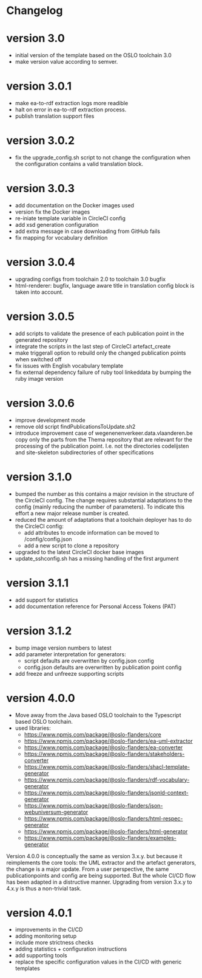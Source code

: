 # Changelog 

# version 3.0
- initial version of the template based on the OSLO toolchain 3.0
- make version value according to semver.

# version 3.0.1
- make ea-to-rdf extraction logs more readible
- halt on error in ea-to-rdf extraction process.
- publish translation support files

# version 3.0.2
- fix the upgrade_config.sh script to not change the configuration when the configuration contains a valid translation block.

# version 3.0.3
- add documentation on the Docker images used
- version fix the Docker images
- re-iniate template variable in CircleCI config
- add xsd generation configuration 
- add extra message in case downloading from GitHub fails
- fix mapping for vocabulary definition

# version 3.0.4
- upgrading configs from toolchain 2.0 to toolchain 3.0 bugfix
- html-renderer: bugfix, language aware title in translation config block is taken into account.

# version 3.0.5
- add scripts to validate the presence of each publication point in the generated repository
- integrate the scripts in the last step of CircleCI artefact_create
- make triggerall option to rebuild only the changed publication points when switched off
- fix issues with English vocabulary template 
- fix external dependency failure of ruby tool linkeddata by bumping the ruby image version 

# version 3.0.6
- improve development mode 
- remove old script findPublicationsToUpdate.sh2
- introduce improvement case of wegenenenverkeer.data.vlaanderen.be 
    copy only the parts from the Thema repository that are relevant for the processing of the publication point.
    I.e. not the directories codelijsten and site-skeleton subdirectories of other specifications 

# version 3.1.0
- bumped the number as this contains a major revision in the structure of the CircleCI config. 
  The change requires substantial adaptations to the config (mainly reducing the number of parameters).
  To indicate this effort a new major release number is created.
- reduced the amount of adaptations that a toolchain deployer has to do the CircleCI config:
     - add attributes to encode information can be moved to /config/config.json
     - add a new script to clone a repository
- upgraded to the latest CircleCI docker base images
- update_sshconfig.sh has a missing handling of the first argument

# version 3.1.1
- add support for statistics
- add documentation reference for Personal Access Tokens (PAT)

# version 3.1.2
- bump image version numbers to latest
- add parameter interpretation for generators:
   - script defaults are overwritten by config.json config
   - config.json defaults are overwritten by publication point config
- add freeze and unfreeze supporting scripts


# version 4.0.0
- Move away from the Java based OSLO toolchain to the Typescript based OSLO toolchain.
- used libraries:
  * https://www.npmjs.com/package/@oslo-flanders/core
  * https://www.npmjs.com/package/@oslo-flanders/ea-uml-extractor
  * https://www.npmjs.com/package/@oslo-flanders/ea-converter
  * https://www.npmjs.com/package/@oslo-flanders/stakeholders-converter
  * https://www.npmjs.com/package/@oslo-flanders/shacl-template-generator
  * https://www.npmjs.com/package/@oslo-flanders/rdf-vocabulary-generator
  * https://www.npmjs.com/package/@oslo-flanders/jsonld-context-generator
  * https://www.npmjs.com/package/@oslo-flanders/json-webuniversum-generator
  * https://www.npmjs.com/package/@oslo-flanders/html-respec-generator
  * https://www.npmjs.com/package/@oslo-flanders/html-generator
  * https://www.npmjs.com/package/@oslo-flanders/examples-generator

Version 4.0.0 is conceptually the same as version 3.x.y. but because it reimplements the
core tools: the UML extractor and the artefact generators, the change is a major update.
From a user perspective, the same publicationpoints and config are being supported.
But the whole CI/CD flow has been adapted in a distructive manner.
Upgrading from version 3.x.y to 4.x.y is thus a non-trivial task.

# version 4.0.1
- improvements in the CI/CD
- adding monitoring setup
- include more strictness checks
- adding statistics + configuration instructions 
- add supporting tools
- replace the specific configuration values in the CI/CD with generic templates

